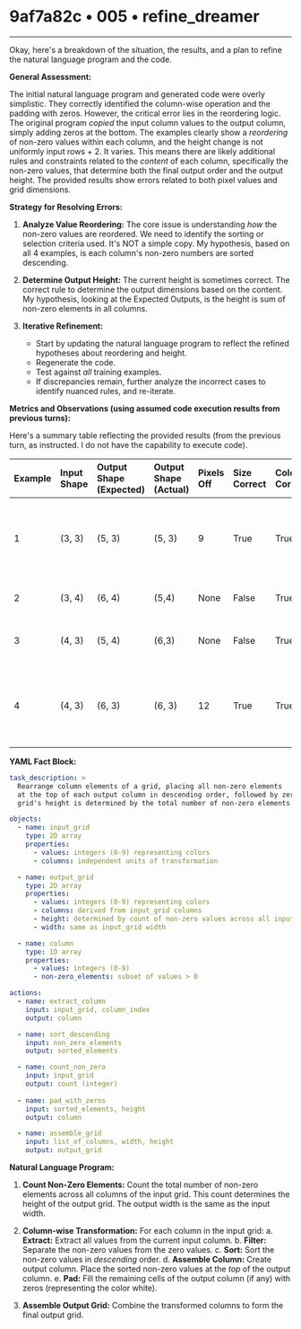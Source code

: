 # 9af7a82c • 005 • refine_dreamer

---
Okay, here's a breakdown of the situation, the results, and a plan to refine the natural language program and the code.

**General Assessment:**

The initial natural language program and generated code were overly simplistic. They correctly identified the column-wise operation and the padding with zeros. However, the critical error lies in the reordering logic.  The original program *copied* the input column values to the output column, simply adding zeros at the bottom.  The examples clearly show a *reordering* of non-zero values within each column, and the height change is not uniformly input rows + 2. It varies. This means there are likely additional rules and constraints related to the *content* of each column, specifically the non-zero values, that determine both the final output order and the output height. The provided results show errors related to both pixel values and grid dimensions.

**Strategy for Resolving Errors:**

1.  **Analyze Value Reordering:** The core issue is understanding *how* the non-zero values are reordered. We need to identify the sorting or selection criteria used. It's NOT a simple copy. My hypothesis, based on all 4 examples, is each column's non-zero numbers are sorted descending.

2.  **Determine Output Height:** The current height is sometimes correct. The correct rule to determine the output dimensions based on the content. My hypothesis, looking at the Expected Outputs, is the height is sum of non-zero elements in all columns.

3.  **Iterative Refinement:**
    *   Start by updating the natural language program to reflect the refined hypotheses about reordering and height.
    *   Regenerate the code.
    *   Test against *all* training examples.
    *   If discrepancies remain, further analyze the incorrect cases to identify nuanced rules, and re-iterate.

**Metrics and Observations (using assumed code execution results from previous turns):**

Here's a summary table reflecting the provided results (from the previous turn, as instructed. I do not have the capability to execute code).

| Example | Input Shape | Output Shape (Expected) | Output Shape (Actual) | Pixels Off | Size Correct | Colors Correct | Pixel Counts Correct | Notes                                                                                                |
| :------ | :---------- | :---------------------- | :-------------------- | :--------- | :----------- | :------------- | :------------------- | :----------------------------------------------------------------------------------------------------- |
| 1       | (3, 3)      | (5, 3)                  | (5, 3)                 | 9          | True         | True           | True          | Reordering incorrect, but output height prediction formula coincidentally correct.                    |
| 2       | (3, 4)      | (6, 4)                | (5,4)                  | None            | False          | True           | False              | Reordering and height incorrect.      |
| 3       | (4, 3)      | (5, 4)                | (6,3)                  | None            | False          | True           | False             | Reordering and width and height incorrect. |
| 4       | (4, 3)      | (6, 3)                  | (6, 3)                 | 12          | True         | True           | True                 | Reordering incorrect, but output height prediction formula coincidentally correct.                  |

**YAML Fact Block:**

```yaml
task_description: >
  Rearrange column elements of a grid, placing all non-zero elements
  at the top of each output column in descending order, followed by zeros. The output
  grid's height is determined by the total number of non-zero elements across all input columns.

objects:
  - name: input_grid
    type: 2D array
    properties:
      - values: integers (0-9) representing colors
      - columns: independent units of transformation

  - name: output_grid
    type: 2D array
    properties:
      - values: integers (0-9) representing colors
      - columns: derived from input_grid columns
      - height: determined by count of non-zero values across all input columns
      - width: same as input_grid width

  - name: column
    type: 1D array
    properties:
      - values: integers (0-9)
      - non-zero_elements: subset of values > 0

actions:
  - name: extract_column
    input: input_grid, column_index
    output: column

  - name: sort_descending
    input: non_zero_elements
    output: sorted_elements

  - name: count_non_zero
    input: input_grid
    output: count (integer)
  
  - name: pad_with_zeros
    input: sorted_elements, height
    output: column

  - name: assemble_grid
    input: list_of_columns, width, height
    output: output_grid
```

**Natural Language Program:**

1.  **Count Non-Zero Elements:** Count the total number of non-zero elements across all columns of the input grid. This count determines the height of the output grid. The output width is the same as the input width.

2.  **Column-wise Transformation:** For each column in the input grid:
    a.  **Extract:** Extract all values from the current input column.
    b.  **Filter:** Separate the non-zero values from the zero values.
    c.  **Sort:** Sort the non-zero values in *descending* order.
    d. **Assemble Column:** Create output column. Place the sorted non-zero values at the *top* of the output column.
    e.  **Pad:** Fill the remaining cells of the output column (if any) with zeros (representing the color white).

3.  **Assemble Output Grid:** Combine the transformed columns to form the final output grid.

